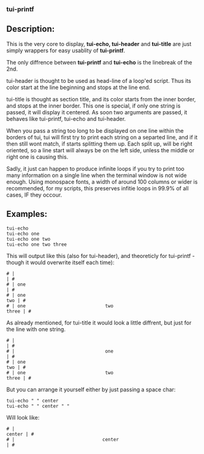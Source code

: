 ### tui-printf

Description:
------------

This is the very core to display, **tui-echo, tui-header** and **tui-title** are just simply wrappers for easy usablity of **tui-printf**.

The only diffrence between **tui-printf** and **tui-echo** is the linebreak of the 2nd.

tui-header is thought to be used as head-line of a loop'ed script.
Thus its color start at the line beginning and stops at the line end.

tui-title is thought as section title, and its color starts from the inner border, and stops at the inner border.
This one is special, if only one string is passed, it will display it centered.
As soon two arguments are passed, it behaves like tui-printf, tui-echo and tui-header.

When you pass a string too long to be displayed on one line within the borders of tui,
tui will first try to print each string on a separted line, and if it then still wont match,
if starts splitting them up. Each split up, will be right oriented, so a line start will always be on the left side, unless the middle or right one is causing this.

Sadly, it just can happen to produce infinite loops if you try to print too many information on a single line when the terminal window is not wide enough.
Using monospace fonts, a width of around 100 columns or wider is recommended, for my scripts, this preserves infitie loops in 99.9% of all cases, IF they occour.

Examples:
---------
    tui-echo
    tui-echo one
    tui-echo one two
    tui-echo one two three
	     
This will output like this (also for tui-header), and theoreticly for tui-printf - though it would overwrite itself each time):

    # |                                                                      | #
    # | one                                                                  | #
    # | one                                                              two | #
    # | one                             two                            three | #

As already mentioned, for tui-title it would look a little diffrent, but just for the line with one string.

    # |                                                                      | #
    # |                                 one                                  | #
    # | one                                                              two | #
    # | one                             two                            three | #

But you can arrange it yourself either by just passing a space char:

    tui-echo " " center
    tui-echo " " center " "
    
Will look like:

    # |                                                               center | #
    # |                                center                                | #

